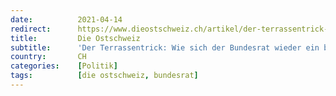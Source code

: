 ```yaml
---
date:          2021-04-14
redirect:      https://www.dieostschweiz.ch/artikel/der-terrassentrick-wie-sich-der-bundesrat-wieder-ein-bisschen-ruhe-erkauft-1pXX5kK
title:         Die Ostschweiz
subtitle:      'Der Terrassentrick: Wie sich der Bundesrat wieder ein bisschen Ruhe erkauft'
country:       CH
categories:    [Politik]
tags:          [die ostschweiz, bundesrat]
---
```

